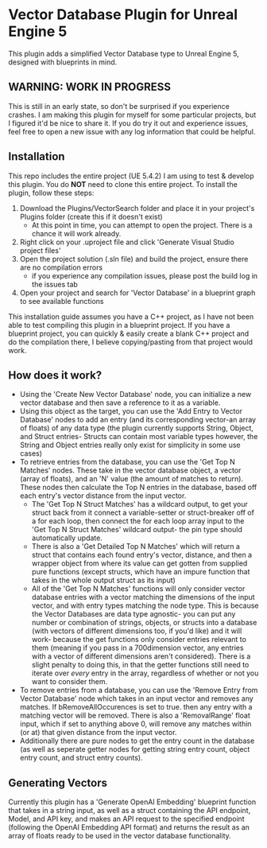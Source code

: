 # Vector Database Plugin for Unreal Engine 5

This plugin adds a simplified Vector Database type to Unreal Engine 5, designed with blueprints in mind. 
## WARNING: WORK IN PROGRESS

This is still in an early state, so don't be surprised if you experience crashes. I am making this plugin for myself for some particular projects, but I figured it'd be nice to share it. If you do try it out and experience issues, feel free to open a new issue with any log information that could be helpful.

## Installation

This repo includes the entire project (UE 5.4.2) I am using to test & develop this plugin. You do **NOT** need to clone this entire project. To install the plugin, follow these steps:

1. Download the Plugins/VectorSearch folder and place it in your project's Plugins folder (create this if it doesn't exist)
   - At this point in time, you can attempt to open the project. There is a chance it will work already.
2. Right click on your .uproject file and click 'Generate Visual Studio project files'
3. Open the project solution (.sln file) and build the project, ensure there are no compilation errors
   - if you experience any compilation issues, please post the build log in the issues tab
4. Open your project and search for 'Vector Database' in a blueprint graph to see available functions

This installation guide assumes you have a C++ project, as I have not been able to test compiling this plugin in a blueprint project. If you have a blueprint project, you can quickly & easily create a blank C++ project and do the compilation there, I believe copying/pasting from that project would work.

## How does it work?
- Using the 'Create New Vector Database' node, you can initialize a new vector database and then save a reference to it as a variable.
- Using this object as the target, you can use the 'Add Entry to Vector Database' nodes to add an entry (and its corresponding vector-an array of floats) of any data type (the plugin currently supports String, Object, and Struct entries-  Structs can contain most variable types however, the String and Object entries really only exist for simplicity in some use cases)
- To retrieve entries from the database, you can use the 'Get Top N Matches' nodes. These take in the vector database object, a vector (array of floats), and an 'N' value (the amount of matches to return). These nodes then calculate the Top N entries in the database, based off each entry's vector distance from the input vector.
  - The 'Get Top N Struct Matches' has a wildcard output, to get your struct back from it connect a variable-setter or struct-breaker off of a for each loop, then connect the for each loop array input to the 'Get Top N Struct Matches' wildcard output- the pin type should automatically update.
  - There is also a 'Get Detailed Top N Matches' which will return a struct that contains each found entry's vector, distance, and then a wrapper object from where its value can get gotten from supplied pure functions (except structs, which have an impure function that takes in the whole output struct as its input)
  - All of the 'Get Top N Matches' functions will only consider vector database entries with a vector matching the dimensions of the input vector, and with entry types matching the node type. This is because the Vector Databases are data type agnostic- you can put any number or combination of strings, objects, or structs into a database (with vectors of different dimensions too, if you'd like) and it will work- because the get functions only consider entries relevant to them (meaning if you pass in a 700dimension vector, any entries with a vector of different dimensions aren't considered). There is a slight penalty to doing this, in that the getter functions still need to iterate over *every* entry in the array, regardless of whether or not you want to consider them.
- To remove entries from a database, you can use the 'Remove Entry from Vector Database' node which takes in an input vector and removes any matches. If bRemoveAllOccurences is set to true. then any entry with a matching vector will be removed. There is also a 'RemovalRange' float input, which if set to anything above 0, will remove any matches within (or at) that given distance from the input vector. 
- Additionally there are pure nodes to get the entry count in the database (as well as seperate getter nodes for getting string entry count, object entry count, and struct entry counts).

## Generating Vectors

Currently this plugin has a 'Generate OpenAI Embedding' blueprint function that takes in a string input, as well as a struct containing the API endpoint, Model, and API key, and makes an API request to the specified endpoint (following the OpenAI Embedding API format) and returns the result as an array of floats ready to be used in the vector database functionality. 
